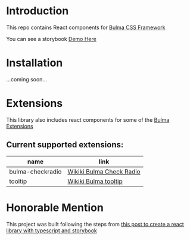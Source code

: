 # Introduction

This repo contains React components for [Bulma CSS Framework](https://bulma.io/) 

You can see a storybook [Demo Here](https://5f729b15b2481d0022d607c6-vewzpaziom.chromatic.com/)

# Installation

...coming soon...

# Extensions

This library also includes react components for some of the [Bulma Extensions](https://bulma.io/extensions/)

## Current supported extensions:
| name | link |
| ------------- | ------------- |
| bulma-checkradio  | [Wikiki Bulma Check Radio](https://wikiki.github.io/form/checkradio/) |
| tooltip  | [Wikiki Bulma tooltip](https://github.com/Wikiki/bulma-tooltip) |


# Honorable Mention

This project was built following the steps from [this post to create a react library with typescript and storybook](https://levelup.gitconnected.com/create-a-react-component-library-with-typescript-and-storybook-ed28fc7511f2)
